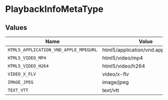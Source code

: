 # PlaybackInfoMetaType


## Values

| Name                                  | Value                                 |
| ------------------------------------- | ------------------------------------- |
| `HTML5_APPLICATION_VND_APPLE_MPEGURL` | html5/application/vnd.apple.mpegurl   |
| `HTML5_VIDEO_MP4`                     | html5/video/mp4                       |
| `HTML5_VIDEO_H264`                    | html5/video/h264                      |
| `VIDEO_X_FLV`                         | video/x-flv                           |
| `IMAGE_JPEG`                          | image/jpeg                            |
| `TEXT_VTT`                            | text/vtt                              |